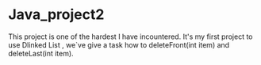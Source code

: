 # Java_project2

This project is one of the hardest I have incountered. It's my first project to use Dlinked List , we`ve give a task how to deleteFront(int item) 
and deleteLast(int item).

